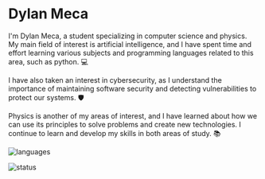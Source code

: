 # Dylan Meca

I'm Dylan Meca, a student specializing in computer science and physics. My main field of interest is artificial intelligence, and I have spent time and effort learning various subjects and programming languages ​​related to this area, such as python. 💻  

I have also taken an interest in cybersecurity, as I understand the importance of maintaining software security and detecting vulnerabilities to protect our systems. 🛡️

Physics is another of my areas of interest, and I have learned about how we can use its principles to solve problems and create new technologies. I continue to learn and develop my skills in both areas of study. 📚

![languages](https://github-readme-stats.vercel.app/api/top-langs/?username=dylanmeca&layout=compact)

![status](https://github-readme-stats.vercel.app/api?username=dylanmeca)
